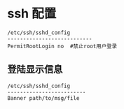 # ssh 配置

```
/etc/ssh/sshd_config
---------------------------
PermitRootLogin no  #禁止root用户登录
```

## 登陆显示信息

```
/etc/ssh/sshd_config
-------------------------
Banner path/to/msg/file
```